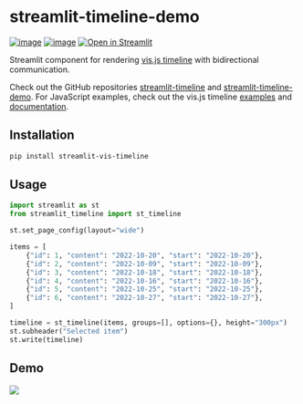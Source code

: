 # streamlit-timeline-demo

[![image](https://img.shields.io/pypi/v/streamlit-vis-timeline.svg)](https://pypi.python.org/pypi/streamlit-vis-timeline)
[![image](https://pepy.tech/badge/streamlit-vis-timeline)](https://pepy.tech/project/streamlit-vis-timeline)
[![Open in Streamlit](https://static.streamlit.io/badges/streamlit_badge_black_white.svg)](https://timeline.streamlitapp.com/)

Streamlit component for rendering [vis.js timeline](https://github.com/visjs/vis-timeline) with bidirectional communication.

Check out the GitHub repositories [streamlit-timeline](https://github.com/giswqs/streamlit-timeline) and
[streamlit-timeline-demo](https://github.com/giswqs/streamlit-timeline-demo). For JavaScript examples,
check out the vis.js timeline [examples](https://visjs.github.io/vis-timeline/examples/timeline/) and
[documentation](https://visjs.github.io/vis-timeline/docs/timeline/).

## Installation

```bash
pip install streamlit-vis-timeline
```

## Usage

```python
import streamlit as st
from streamlit_timeline import st_timeline

st.set_page_config(layout="wide")

items = [
    {"id": 1, "content": "2022-10-20", "start": "2022-10-20"},
    {"id": 2, "content": "2022-10-09", "start": "2022-10-09"},
    {"id": 3, "content": "2022-10-18", "start": "2022-10-18"},
    {"id": 4, "content": "2022-10-16", "start": "2022-10-16"},
    {"id": 5, "content": "2022-10-25", "start": "2022-10-25"},
    {"id": 6, "content": "2022-10-27", "start": "2022-10-27"},
]

timeline = st_timeline(items, groups=[], options={}, height="300px")
st.subheader("Selected item")
st.write(timeline)
```

## Demo

![](https://i.imgur.com/i6N7aj4.gif)
